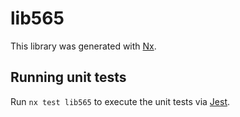 # lib565

This library was generated with [Nx](https://nx.dev).

## Running unit tests

Run `nx test lib565` to execute the unit tests via [Jest](https://jestjs.io).
